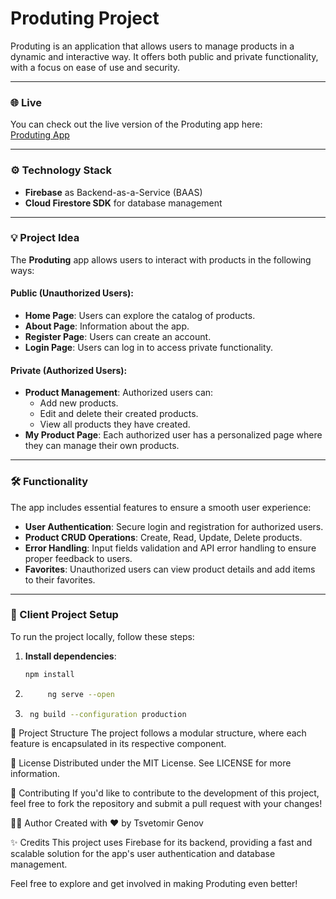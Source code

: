 # Produting Project

Produting is an application that allows users to manage products in a dynamic and interactive way. It offers both public and private functionality, with a focus on ease of use and security.

---

### 🌐 Live

You can check out the live version of the Produting app here:  
[Produting App](http://produting-9fb14.firebaseapp.com)

---

### ⚙️ Technology Stack

- **Firebase** as Backend-as-a-Service (BAAS)
- **Cloud Firestore SDK** for database management

---

### 💡 Project Idea

The **Produting** app allows users to interact with products in the following ways:

#### **Public (Unauthorized Users):**
- **Home Page**: Users can explore the catalog of products.
- **About Page**: Information about the app.
- **Register Page**: Users can create an account.
- **Login Page**: Users can log in to access private functionality.

#### **Private (Authorized Users):**
- **Product Management**: Authorized users can:
  - Add new products.
  - Edit and delete their created products.
  - View all products they have created.
- **My Product Page**: Each authorized user has a personalized page where they can manage their own products.

---

### 🛠️ Functionality

The app includes essential features to ensure a smooth user experience:

- **User Authentication**: Secure login and registration for authorized users.
- **Product CRUD Operations**: Create, Read, Update, Delete products.
- **Error Handling**: Input fields validation and API error handling to ensure proper feedback to users.
- **Favorites**: Unauthorized users can view product details and add items to their favorites.

---

### 🔧 Client Project Setup

To run the project locally, follow these steps:

1. **Install dependencies**:  
   ```bash
   npm install
2. ```bash
    	ng serve --open
3. ```bash
    ng build --configuration production
📁 Project Structure
The project follows a modular structure, where each feature is encapsulated in its respective component.

📄 License
Distributed under the MIT License. See LICENSE for more information.

👥 Contributing
If you'd like to contribute to the development of this project, feel free to fork the repository and submit a pull request with your changes!

👨‍💻 Author
Created with ❤️ by Tsvetomir Genov

✨ Credits
This project uses Firebase for its backend, providing a fast and scalable solution for the app's user authentication and database management.

Feel free to explore and get involved in making Produting even better!
